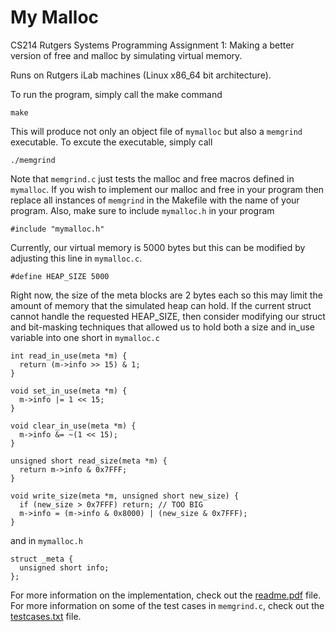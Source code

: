# My Malloc
CS214 Rutgers Systems Programming Assignment 1: Making a better version of free and malloc by simulating virtual memory.

Runs on Rutgers iLab machines (Linux x86_64 bit architecture).

To run the program, simply call the make command
```
make
```
This will produce not only an object file of ```mymalloc``` but also a ```memgrind``` executable. To excute the executable, simply call
```
./memgrind
```
Note that ```memgrind.c``` just tests the malloc and free macros defined in ```mymalloc```. If you wish to implement our malloc and free in your program then replace all instances of ```memgrind``` in the Makefile with the name of your program. Also, make sure to include ```mymalloc.h``` in your program
```
#include "mymalloc.h"
```
Currently, our virtual memory is 5000 bytes but this can be modified by adjusting this line in `mymalloc.c`.
```
#define HEAP_SIZE 5000
```
Right now, the size of the meta blocks are 2 bytes each so this may limit the amount of memory that the simulated heap can hold. If the current struct cannot handle the requested HEAP_SIZE, then consider modifying our struct and bit-masking techniques that allowed us to hold both a size and in_use variable into one short in `mymalloc.c`
```
int read_in_use(meta *m) {
  return (m->info >> 15) & 1;
}

void set_in_use(meta *m) {
  m->info |= 1 << 15;
}

void clear_in_use(meta *m) {
  m->info &= ~(1 << 15);
}

unsigned short read_size(meta *m) {
  return m->info & 0x7FFF;
}

void write_size(meta *m, unsigned short new_size) {
  if (new_size > 0x7FFF) return; // TOO BIG
  m->info = (m->info & 0x8000) | (new_size & 0x7FFF);
}
```
and in `mymalloc.h`
```
struct _meta { 
  unsigned short info;
};
```
For more information on the implementation, check out the [readme.pdf](https://github.com/chris-gong/mymalloc/blob/master/readme.pdf) file. For more information on some of the test cases in `memgrind.c`, check out the [testcases.txt](https://github.com/chris-gong/mymalloc/blob/master/testcases.txt) file.
